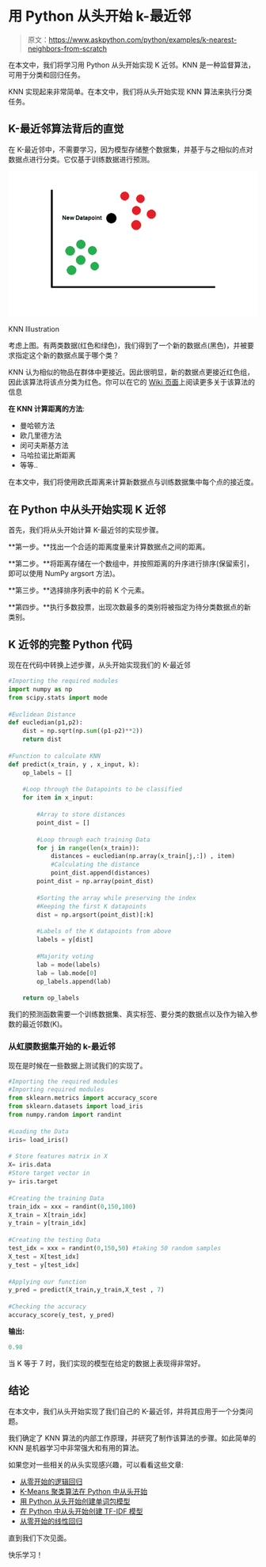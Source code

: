 # 用 Python 从头开始 k-最近邻

> 原文：<https://www.askpython.com/python/examples/k-nearest-neighbors-from-scratch>

在本文中，我们将学习用 Python 从头开始实现 K 近邻。KNN 是一种监督算法，可用于分类和回归任务。

KNN 实现起来非常简单。在本文中，我们将从头开始实现 KNN 算法来执行分类任务。

## K-最近邻算法背后的直觉

在 K-最近邻中，不需要学习，因为模型存储整个数据集，并基于与之相似的点对数据点进行分类。它仅基于训练数据进行预测。

![K-Nearest Neighbors from Scratch Illustration](img/9c41779824715d6b3e004e666f4b1e68.png)

KNN Illustration

考虑上图。有两类数据(红色和绿色)，我们得到了一个新的数据点(黑色)，并被要求指定这个新的数据点属于哪个类？

KNN 认为相似的物品在群体中更接近。因此很明显，新的数据点更接近红色组，因此该算法将该点分类为红色。你可以在它的 [Wiki 页面](https://en.wikipedia.org/wiki/K-nearest_neighbors_algorithm)上阅读更多关于该算法的信息

**在 KNN 计算距离的方法**:

*   曼哈顿方法
*   欧几里德方法
*   闵可夫斯基方法
*   马哈拉诺比斯距离
*   等等..

在本文中，我们将使用欧氏距离来计算新数据点与训练数据集中每个点的接近度。

## 在 Python 中从头开始实现 K 近邻

首先，我们将从头开始计算 K-最近邻的实现步骤。

**第一步。**找出一个合适的距离度量来计算数据点之间的距离。

**第二步。**将距离存储在一个数组中，并按照距离的升序进行排序(保留索引，即可以使用 NumPy argsort 方法)。

**第三步。**选择排序列表中的前 K 个元素。

**第四步。**执行多数投票，出现次数最多的类别将被指定为待分类数据点的新类别。

## K 近邻的完整 Python 代码

现在在代码中转换上述步骤，从头开始实现我们的 K-最近邻

```py
#Importing the required modules
import numpy as np
from scipy.stats import mode

#Euclidean Distance
def eucledian(p1,p2):
    dist = np.sqrt(np.sum((p1-p2)**2))
    return dist

#Function to calculate KNN
def predict(x_train, y , x_input, k):
    op_labels = []

    #Loop through the Datapoints to be classified
    for item in x_input: 

        #Array to store distances
        point_dist = []

        #Loop through each training Data
        for j in range(len(x_train)): 
            distances = eucledian(np.array(x_train[j,:]) , item) 
            #Calculating the distance
            point_dist.append(distances) 
        point_dist = np.array(point_dist) 

        #Sorting the array while preserving the index
        #Keeping the first K datapoints
        dist = np.argsort(point_dist)[:k] 

        #Labels of the K datapoints from above
        labels = y[dist]

        #Majority voting
        lab = mode(labels) 
        lab = lab.mode[0]
        op_labels.append(lab)

    return op_labels

```

我们的预测函数需要一个训练数据集、真实标签、要分类的数据点以及作为输入参数的最近邻数(K)。

### 从虹膜数据集开始的 k-最近邻

现在是时候在一些数据上测试我们的实现了。

```py
#Importing the required modules
#Importing required modules
from sklearn.metrics import accuracy_score
from sklearn.datasets import load_iris
from numpy.random import randint

#Loading the Data
iris= load_iris()

# Store features matrix in X
X= iris.data
#Store target vector in 
y= iris.target

#Creating the training Data
train_idx = xxx = randint(0,150,100)
X_train = X[train_idx]
y_train = y[train_idx]

#Creating the testing Data
test_idx = xxx = randint(0,150,50) #taking 50 random samples
X_test = X[test_idx]
y_test = y[test_idx]

#Applying our function 
y_pred = predict(X_train,y_train,X_test , 7)

#Checking the accuracy
accuracy_score(y_test, y_pred)

```

**输出:**

```py
0.98

```

当 K 等于 7 时，我们实现的模型在给定的数据上表现得非常好。

## 结论

在本文中，我们从头开始实现了我们自己的 K-最近邻，并将其应用于一个分类问题。

我们确定了 KNN 算法的内部工作原理，并研究了制作该算法的步骤。如此简单的 KNN 是机器学习中非常强大和有用的算法。

如果您对一些相关的从头实现感兴趣，可以看看这些文章:

*   [从零开始的逻辑回归](https://www.askpython.com/python/examples/logistic-regression-from-scratch)
*   [K-Means 聚类算法在 Python 中从头开始](https://www.askpython.com/python/examples/k-means-clustering-from-scratch)
*   [用 Python 从头开始创建单词包模型](https://www.askpython.com/python/examples/bag-of-words-model-from-scratch)
*   [在 Python 中从头开始创建 TF-IDF 模型](https://www.askpython.com/python/examples/tf-idf-model-from-scratch)
*   [从零开始的线性回归](https://www.askpython.com/python/examples/linear-regression-from-scratch)

直到我们下次见面。

快乐学习！